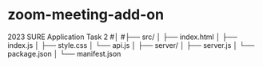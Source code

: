 # zoom-meeting-add-on
2023 SURE Application Task 2
#│
#├── src/
│   ├── index.html
│   ├── index.js
│   ├── style.css
│   └── api.js
│
├── server/
│   ├── server.js
│   └── package.json
│
└── manifest.json
